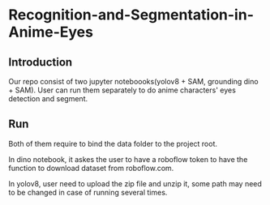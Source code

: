 # Recognition-and-Segmentation-in-Anime-Eyes

## Introduction
Our repo consist of two jupyter noteboooks(yolov8 + SAM, grounding dino + SAM). User can run them separately to do anime characters' eyes detection and segment.

## Run 
Both of them require to bind the data folder to the project root. 

In dino notebook, it askes the user to have a roboflow token to have the function to download dataset from roboflow.com. 

In yolov8, user need to upload the zip file and unzip it, some path may need to be changed in case of running several times.
